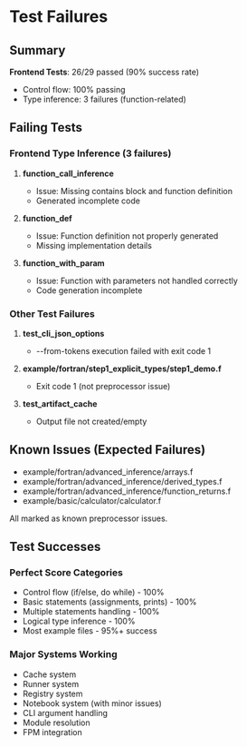 # Test Failures

## Summary

**Frontend Tests**: 26/29 passed (90% success rate)
- Control flow: 100% passing
- Type inference: 3 failures (function-related)

## Failing Tests

### Frontend Type Inference (3 failures)

1. **function_call_inference**
   - Issue: Missing contains block and function definition
   - Generated incomplete code

2. **function_def**
   - Issue: Function definition not properly generated
   - Missing implementation details

3. **function_with_param**
   - Issue: Function with parameters not handled correctly
   - Code generation incomplete

### Other Test Failures

1. **test_cli_json_options**
   - --from-tokens execution failed with exit code 1

2. **example/fortran/step1_explicit_types/step1_demo.f**
   - Exit code 1 (not preprocessor issue)

3. **test_artifact_cache**
   - Output file not created/empty

## Known Issues (Expected Failures)

- example/fortran/advanced_inference/arrays.f
- example/fortran/advanced_inference/derived_types.f
- example/fortran/advanced_inference/function_returns.f
- example/basic/calculator/calculator.f

All marked as known preprocessor issues.

## Test Successes

### Perfect Score Categories
- Control flow (if/else, do while) - 100%
- Basic statements (assignments, prints) - 100%
- Multiple statements handling - 100%
- Logical type inference - 100%
- Most example files - 95%+ success

### Major Systems Working
- Cache system
- Runner system
- Registry system
- Notebook system (with minor issues)
- CLI argument handling
- Module resolution
- FPM integration

